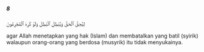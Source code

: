 ##### 8

<span class="ayah">لِيُحِقَّ ٱلْحَقَّ وَيُبْطِلَ ٱلْبَٰطِلَ وَلَوْ كَرِهَ ٱلْمُجْرِمُونَ</span>

<span class="ayah_translation">agar Allah menetapkan yang hak (Islam) dan membatalkan yang batil (syirik) walaupun orang-orang yang berdosa (musyrik) itu tidak menyukainya.</span>
